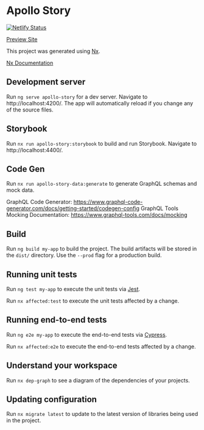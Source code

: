 # Apollo Story

[![Netlify Status](https://api.netlify.com/api/v1/badges/283a795e-4253-42c2-be70-2d6f5b709cd1/deploy-status)](https://app.netlify.com/sites/ng-apollo-story/deploys)

[Preview Site](https://ng-apollo-story.netlify.app/)

This project was generated using [Nx](https://nx.dev).

[Nx Documentation](https://nx.dev/angular)

## Development server

Run `ng serve apollo-story` for a dev server. Navigate to http://localhost:4200/. The app will automatically reload if you change any of the source files.

## Storybook

Run `nx run apollo-story:storybook` to build and run Storybook. Navigate to http://localhost:4400/.

## Code Gen

Run `nx run apollo-story-data:generate` to generate GraphQL schemas and mock data.

GraphQL Code Generator: https://www.graphql-code-generator.com/docs/getting-started/codegen-config
GraphQL Tools Mocking Documentation: https://www.graphql-tools.com/docs/mocking

## Build

Run `ng build my-app` to build the project. The build artifacts will be stored in the `dist/` directory. Use the `--prod` flag for a production build.

## Running unit tests

Run `ng test my-app` to execute the unit tests via [Jest](https://jestjs.io).

Run `nx affected:test` to execute the unit tests affected by a change.

## Running end-to-end tests

Run `ng e2e my-app` to execute the end-to-end tests via [Cypress](https://www.cypress.io).

Run `nx affected:e2e` to execute the end-to-end tests affected by a change.

## Understand your workspace

Run `nx dep-graph` to see a diagram of the dependencies of your projects.

## Updating configuration

Run `nx migrate latest` to update to the latest version of libraries being used in the project.
